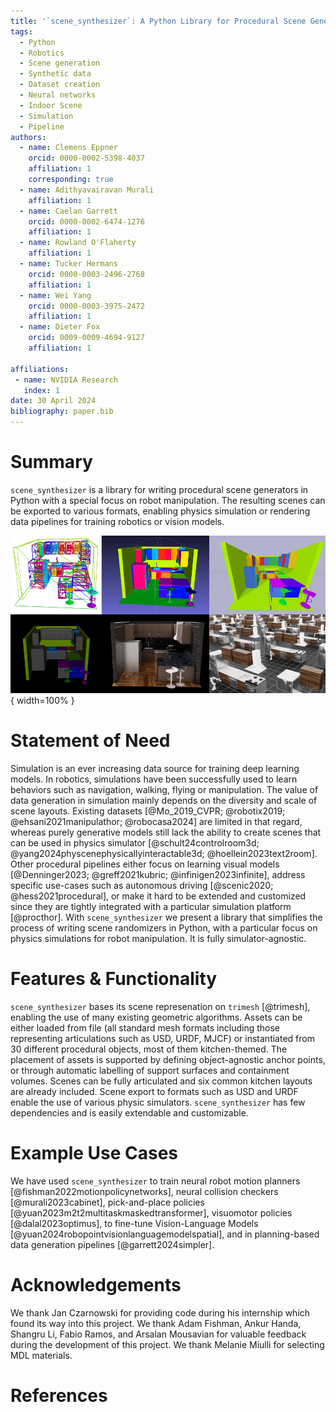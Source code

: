 ```yaml
---
title: '`scene_synthesizer`: A Python Library for Procedural Scene Generation in Robot Manipulation'
tags:
  - Python
  - Robotics
  - Scene generation
  - Synthetic data
  - Dataset creation
  - Neural networks
  - Indoor Scene
  - Simulation
  - Pipeline
authors:
  - name: Clemens Eppner
    orcid: 0000-0002-5398-4037
    affiliation: 1
    corresponding: true
  - name: Adithyavairavan Murali
    affiliation: 1
  - name: Caelan Garrett
    orcid: 0000-0002-6474-1276
    affiliation: 1
  - name: Rowland O'Flaherty
    affiliation: 1
  - name: Tucker Hermans
    orcid: 0000-0003-2496-2768
    affiliation: 1
  - name: Wei Yang
    orcid: 0000-0003-3975-2472
    affiliation: 1
  - name: Dieter Fox
    orcid: 0009-0009-4694-9127
    affiliation: 1

affiliations:
 - name: NVIDIA Research
   index: 1
date: 30 April 2024
bibliography: paper.bib
---
```


# Summary
`scene_synthesizer` is a library for writing procedural scene generators in Python with a special focus on robot manipulation. The resulting scenes can be exported to various formats, enabling physics simulation or rendering data pipelines for training robotics or vision models.

![A synthetic kitchen scene. From top to bottom, left to right: Shown in the debug viewer, exported as mesh file in MeshLab, simulated in pybullet, Mujoco, Isaac Sim, and Isaac Lab.](paper_teaser.png){ width=100% }

# Statement of Need
Simulation is an ever increasing data source for training deep learning models.
In robotics, simulations have been successfully used to learn behaviors such as navigation, walking, flying or manipulation.
The value of data generation in simulation mainly depends on the diversity and scale of scene layouts.
Existing datasets [@Mo_2019_CVPR; @robotix2019; @ehsani2021manipulathor; @robocasa2024] are limited in that regard, whereas purely generative models still lack the ability to create scenes that can be used in physics simulator [@schult24controlroom3d; @yang2024physcenephysicallyinteractable3d; @hoellein2023text2room].
Other procedural pipelines either focus on learning visual models [@Denninger2023; @greff2021kubric; @infinigen2023infinite], address specific use-cases such as autonomous driving [@scenic2020; @hess2021procedural], or make it hard to be extended and customized since they are tightly integrated with a particular simulation platform [@procthor].
With `scene_synthesizer` we present a library that simplifies the process of writing scene randomizers in Python, with a particular focus on physics simulations for robot manipulation. It is fully simulator-agnostic.

# Features & Functionality

`scene_synthesizer` bases its scene represenation on `trimesh` [@trimesh], enabling the use of many existing geometric algorithms.
Assets can be either loaded from file (all standard mesh formats including those representing articulations such as USD, URDF, MJCF) or instantiated from 30 different procedural objects, most of them kitchen-themed.
The placement of assets is supported by defining object-agnostic anchor points, or through automatic labelling of support surfaces and containment volumes.
Scenes can be fully articulated and six common kitchen layouts are already included.
Scene export to formats such as USD and URDF enable the use of various physic simulators.
`scene_synthesizer` has few dependencies and is easily extendable and customizable.

# Example Use Cases

We have used `scene_synthesizer` to train neural robot motion planners [@fishman2022motionpolicynetworks], neural collision checkers [@murali2023cabinet],
pick-and-place policies [@yuan2023m2t2multitaskmaskedtransformer], visuomotor policies [@dalal2023optimus], to fine-tune Vision-Language Models [@yuan2024robopointvisionlanguagemodelspatial], and in planning-based data generation pipelines [@garrett2024simpler].

# Acknowledgements

We thank Jan Czarnowski for providing code during his internship which found its way into this project.
We thank Adam Fishman, Ankur Handa, Shangru Li, Fabio Ramos, and Arsalan Mousavian for valuable feedback during the development of this project.
We thank Melanie Miulli for selecting MDL materials.

# References
